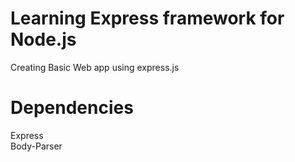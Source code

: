 # Learning Express framework for Node.js

Creating Basic Web app using express.js 

# Dependencies 
Express<br />
Body-Parser
